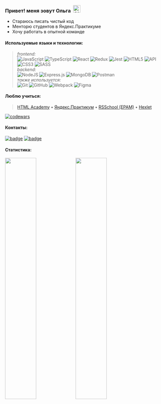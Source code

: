 ### Привет! меня зовут Ольга &nbsp;<a href="https://t.me/tr0lya" target="_blank" rel="nofollow"><img alt="Olga's Telegram" width="24px" src="https://cdn.jsdelivr.net/npm/simple-icons@v3/icons/telegram.svg" /></a>

- Стараюсь писать чистый код
- Менторю студентов в Яндекс.Практикуме
- Хочу работать в опытной команде

#### Используемые языки и технологии:
> *frontend:*  
![JavaScript](https://img.shields.io/badge/javascript-36465D.svg?style=for-the-badge&logo=javascript&logoColor=CCC)
![TypeScript](https://img.shields.io/badge/typescript-36465D.svg?style=for-the-badge&logo=typescript&logoColor=CCC)
![React](https://img.shields.io/badge/react-36465D.svg?style=for-the-badge&logo=react&logoColor=CCC)
![Redux](https://img.shields.io/badge/redux-36465D.svg?style=for-the-badge&logo=redux&logoColor=CCC)
![Jest](https://img.shields.io/badge/jest-36465D.svg?style=for-the-badge&logo=jest&logoColor=CCC)
![HTML5](https://img.shields.io/badge/html5-36465D.svg?style=for-the-badge&logo=html5&logoColor=CCC)
![API](https://img.shields.io/badge/-BEM%20-36465D?style=for-the-badge&logo=BEM&logoColor=CCC)
![CSS3](https://img.shields.io/badge/css3-36465D.svg?style=for-the-badge&logo=css3&logoColor=CCC)
![SASS](https://img.shields.io/badge/sass-36465D.svg?style=for-the-badge&logo=sass&logoColor=CCC)   
*backend:*  
![NodeJS](https://img.shields.io/badge/node.js-36465D?style=for-the-badge&logo=node.js&logoColor=CCC)
![Express.js](https://img.shields.io/badge/express.js-36465D.svg?style=for-the-badge&logo=express&logoColor=CCC)
![MongoDB](https://img.shields.io/badge/MongoDB-36465D.svg?style=for-the-badge&logo=mongodb&logoColor=CCC)
![Postman](https://img.shields.io/badge/Postman-36465D?style=for-the-badge&logo=postman&logoColor=CCC)  
*также используется:*  
![Git](https://img.shields.io/badge/git-36465D.svg?style=for-the-badge&logo=git&logoColor=CCC)
![GitHub](https://img.shields.io/badge/github-36465D.svg?style=for-the-badge&logo=github&logoColor=CCC)
![Webpack](https://img.shields.io/badge/webpack-36465D.svg?style=for-the-badge&logo=webpack&logoColor=CCC)
![Figma](https://img.shields.io/badge/figma-36465D.svg?style=for-the-badge&logo=figma&logoColor=CCC)  

#### Люблю учиться:
> [HTML Academy](https://htmlacademy.ru/profile/olala) &bullet;
[Яндекс.Практикум](https://disk.yandex.ru/i/wJ4JctJd6cCmiA) &bullet;
[RSSchool (EPAM)](https://app.rs.school/certificate/uaz94h5s) &bullet;
[Hexlet](https://ru.hexlet.io/u/trolya)  
<a href="https://www.codewars.com/users/olgalatkina">
  <img alt="codewars" src="https://www.codewars.com/users/olgalatkina/badges/small">
</a>

#### Контакты:  
[![badge](https://img.shields.io/badge/olga.latkina@gmail.com-Gmail-CCC)](mailto:olga.latkina@gmail.com) [![badge](https://img.shields.io/badge/@tr0lya-Telegram-CCC)](https://t.me/tr0lya)  

#### Статистика:
<p>
  <img src="https://github-readme-streak-stats.herokuapp.com?user=olgalatkina&theme=merko&hide_border=true" width=45%>
  <img src="https://github-readme-stats.vercel.app/api?username=olgalatkina&show_icons=true&theme=merko" width=45%>  
</p>

<!--
**olgalatkina/olgalatkina** is a ✨ _special_ ✨ repository because its `README.md` (this file) appears on your GitHub profile.

#### Статистика:
(e.g. dark, radical, merko, gruvbox, tokyonight, onedark, cobalt, synthwave, highcontrast, dracula)

[![Telegram](https://img.shields.io/badge/-Telegram-141130?style=plastic&logo=Telegram)](https://t.me/tr0lya) 
[![Email](https://img.shields.io/badge/-Email-005FF9?style=plastic&logo=Mail.Ru)](mailto:olga.latkina@gmail.com) 
Here are some ideas to get you started:

- 🔭 I’m currently working on ...
- 🌱 I’m currently learning ...
- 👯 I’m looking to collaborate on ...
- 🤔 I’m looking for help with ...
- 💬 Ask me about ...
- 📫 How to reach me: ...
- 😄 Pronouns: ...
- ⚡ Fun fact: ...

> *frontend:*  
![JavaScript](https://img.shields.io/badge/javascript-%23323330.svg?style=for-the-badge&logo=javascript&logoColor=%23F7DF1E)
![TypeScript](https://img.shields.io/badge/typescript-%23007ACC.svg?style=for-the-badge&logo=typescript&logoColor=white)
![React](https://img.shields.io/badge/react-%2320232a.svg?style=for-the-badge&logo=react&logoColor=%2361DAFB)
![Redux](https://img.shields.io/badge/redux-764ABC.svg?style=for-the-badge&logo=redux&logoColor=white)
![Jest](https://img.shields.io/badge/jest-darkred.svg?style=for-the-badge&logo=jest&logoColor=white)
![HTML5](https://img.shields.io/badge/html5-%23E34F26.svg?style=for-the-badge&logo=html5&logoColor=white)
![API](https://img.shields.io/badge/-BEM%20-%2320238a?style=for-the-badge)
![CSS3](https://img.shields.io/badge/css3-%231572B6.svg?style=for-the-badge&logo=css3&logoColor=white)
![SASS](https://img.shields.io/badge/sass-hotpink.svg?style=for-the-badge&logo=sass&logoColor=white)   
*backend:*  
![NodeJS](https://img.shields.io/badge/node.js-6DA55F?style=for-the-badge&logo=node.js&logoColor=white)
![Express.js](https://img.shields.io/badge/express.js-%23404d59.svg?style=for-the-badge&logo=express&logoColor=%2361DAFB)
![MongoDB](https://img.shields.io/badge/MongoDB-%234ea94b.svg?style=for-the-badge&logo=mongodb&logoColor=white)
![Postman](https://img.shields.io/badge/Postman-FF6C37?style=for-the-badge&logo=postman&logoColor=white)  
*также используется:*  
![Git](https://img.shields.io/badge/git-%23F05033.svg?style=for-the-badge&logo=git&logoColor=white)
![GitHub](https://img.shields.io/badge/github-%23121011.svg?style=for-the-badge&logo=github&logoColor=white)
![Webpack](https://img.shields.io/badge/webpack-%238DD6F9.svg?style=for-the-badge&logo=webpack&logoColor=black)
![Figma](https://img.shields.io/badge/figma-purple.svg?style=for-the-badge&logo=figma&logoColor=white)  

<div>
  <div width=45%>
    <h4>Люблю учиться:</h4>
    <a href="https://htmlacademy.ru/profile/olala" target="_blank">HTML Academy</a>
      &bullet;
    <a href="https://disk.yandex.ru/i/wJ4JctJd6cCmiA" target="_blank">Яндекс.Практикум</a>
      &bullet;
    <a href="https://app.rs.school/certificate/uaz94h5s" target="_blank">RSSchool</a>
      &bullet;
    <a href="https://ru.hexlet.io/u/trolya" target="_blank">Hexlet</a>
    <p>
      <a href="https://www.codewars.com/users/olgalatkina">
        <img alt="codewars" src="https://www.codewars.com/users/olgalatkina/badges/small">
      </a>
    </p>
  </div>
  <div width=45%>
    <h4>Контакты: 
      <a href="mailto:olga.latkina@gmail.com">Gmail</a> 
      <a href="https://t.me/tr0lya" target="_blank">Telegram</a>
    </h4>
  </div>
</div>
-->
